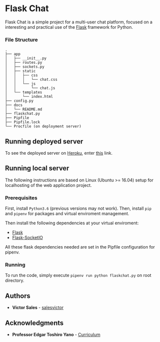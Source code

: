 # Flask Chat
Flask Chat is a simple project for a multi-user chat platform, focused on a interesting and practical use of the [Flask](http://flask.pocoo.org/) framework for Python. 

### File Structure
```
.
├── app
│   ├── __init__.py
│   ├── routes.py
│   ├── sockets.py
│   ├── static
│   │   ├── css
│   │   │   └── chat.css
│   │   └── js
│   │       └── chat.js
│   └── templates
│       └── index.html
├── config.py
├── docs
│   └── README.md
├── flaskchat.py
├── Pipfile
├── Pipfile.lock
└── Procfile (on deployment server)
```

## Running deployed server
To see the deployed server on [Heroku](https://heroku.com), enter [this](https://salesvictor-chat.herokuapp.com/) link.

## Running local server
The following instructions are based on Linux (Ubuntu >= 16.04) setup for localhosting of the web application project.

### Prerequisites
First, install ```Python3.6``` (previous versions may not work). Then, install ```pip``` and ```pipenv``` for packages and virtual enviroment management. 

Then install the following dependencies at your virtual enviroment:
* [Flask](http://flask.pocoo.org/)
* [Flask-SocketIO](https://flask-socketio.readthedocs.io/)

All these flask dependencies needed are set in the Pipfile configuration for pipenv.

### Running

To run the code, simply execute ```pipenv run python flaskchat.py``` on root directory.

## Authors

* **Victor Sales** - [salesvictor](https://github.com/salesvictor)

## Acknowledgments

* **Professor Edgar Toshiro Yano** - [Curriculum](http://buscatextual.cnpq.br/buscatextual/visualizacv.do?id=K4798593T1&idiomaExibicao=2)
